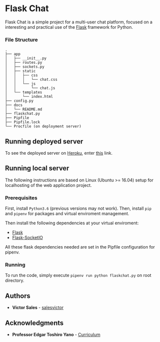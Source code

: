 # Flask Chat
Flask Chat is a simple project for a multi-user chat platform, focused on a interesting and practical use of the [Flask](http://flask.pocoo.org/) framework for Python. 

### File Structure
```
.
├── app
│   ├── __init__.py
│   ├── routes.py
│   ├── sockets.py
│   ├── static
│   │   ├── css
│   │   │   └── chat.css
│   │   └── js
│   │       └── chat.js
│   └── templates
│       └── index.html
├── config.py
├── docs
│   └── README.md
├── flaskchat.py
├── Pipfile
├── Pipfile.lock
└── Procfile (on deployment server)
```

## Running deployed server
To see the deployed server on [Heroku](https://heroku.com), enter [this](https://salesvictor-chat.herokuapp.com/) link.

## Running local server
The following instructions are based on Linux (Ubuntu >= 16.04) setup for localhosting of the web application project.

### Prerequisites
First, install ```Python3.6``` (previous versions may not work). Then, install ```pip``` and ```pipenv``` for packages and virtual enviroment management. 

Then install the following dependencies at your virtual enviroment:
* [Flask](http://flask.pocoo.org/)
* [Flask-SocketIO](https://flask-socketio.readthedocs.io/)

All these flask dependencies needed are set in the Pipfile configuration for pipenv.

### Running

To run the code, simply execute ```pipenv run python flaskchat.py``` on root directory.

## Authors

* **Victor Sales** - [salesvictor](https://github.com/salesvictor)

## Acknowledgments

* **Professor Edgar Toshiro Yano** - [Curriculum](http://buscatextual.cnpq.br/buscatextual/visualizacv.do?id=K4798593T1&idiomaExibicao=2)
